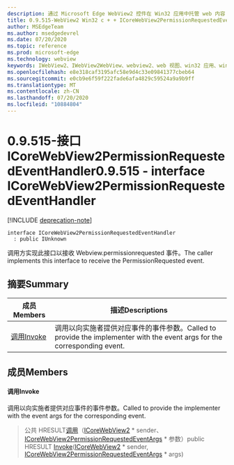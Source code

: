 ```yaml
---
description: 通过 Microsoft Edge WebView2 控件在 Win32 应用中托管 web 内容
title: 0.9.515-WebView2 Win32 c + + ICoreWebView2PermissionRequestedEventHandler
author: MSEdgeTeam
ms.author: msedgedevrel
ms.date: 07/20/2020
ms.topic: reference
ms.prod: microsoft-edge
ms.technology: webview
keywords: IWebView2、IWebView2WebView、webview2、web 视图、win32 应用、win32、edge、ICoreWebView2、ICoreWebView2Controller、浏览器控件、边缘 html
ms.openlocfilehash: e8e318caf3195afc58e9d4c33e09841377cbeb64
ms.sourcegitcommit: e0cb9e6f59f222fade6afa4829c59524a9a9b9ff
ms.translationtype: MT
ms.contentlocale: zh-CN
ms.lasthandoff: 07/20/2020
ms.locfileid: "10884804"
---
```

# <span data-ttu-id="a1ef0-104">0.9.515-接口 ICoreWebView2PermissionRequestedEventHandler</span><span class="sxs-lookup"><span data-stu-id="a1ef0-104">0.9.515 - interface ICoreWebView2PermissionRequestedEventHandler</span></span> 

[!INCLUDE [deprecation-note](../../includes/deprecation-note.md)]

```
interface ICoreWebView2PermissionRequestedEventHandler
  : public IUnknown
```

<span data-ttu-id="a1ef0-105">调用方实现此接口以接收 Webview.permissionrequested 事件。</span><span class="sxs-lookup"><span data-stu-id="a1ef0-105">The caller implements this interface to receive the PermissionRequested event.</span></span>

## <span data-ttu-id="a1ef0-106">摘要</span><span class="sxs-lookup"><span data-stu-id="a1ef0-106">Summary</span></span>

 <span data-ttu-id="a1ef0-107">成员</span><span class="sxs-lookup"><span data-stu-id="a1ef0-107">Members</span></span>                        | <span data-ttu-id="a1ef0-108">描述</span><span class="sxs-lookup"><span data-stu-id="a1ef0-108">Descriptions</span></span>
--------------------------------|---------------------------------------------
[<span data-ttu-id="a1ef0-109">调用</span><span class="sxs-lookup"><span data-stu-id="a1ef0-109">Invoke</span></span>](#invoke) | <span data-ttu-id="a1ef0-110">调用以向实施者提供对应事件的事件参数。</span><span class="sxs-lookup"><span data-stu-id="a1ef0-110">Called to provide the implementer with the event args for the corresponding event.</span></span>

## <span data-ttu-id="a1ef0-111">成员</span><span class="sxs-lookup"><span data-stu-id="a1ef0-111">Members</span></span>

#### <span data-ttu-id="a1ef0-112">调用</span><span class="sxs-lookup"><span data-stu-id="a1ef0-112">Invoke</span></span> 

<span data-ttu-id="a1ef0-113">调用以向实施者提供对应事件的事件参数。</span><span class="sxs-lookup"><span data-stu-id="a1ef0-113">Called to provide the implementer with the event args for the corresponding event.</span></span>

> <span data-ttu-id="a1ef0-114">公共 HRESULT[调用](#invoke)（[ICoreWebView2](icorewebview2.md) \* sender、 [ICoreWebView2PermissionRequestedEventArgs](icorewebview2permissionrequestedeventargs.md) \* 参数）</span><span class="sxs-lookup"><span data-stu-id="a1ef0-114">public HRESULT [Invoke](#invoke)([ICoreWebView2](icorewebview2.md) \* sender, [ICoreWebView2PermissionRequestedEventArgs](icorewebview2permissionrequestedeventargs.md) \* args)</span></span>

